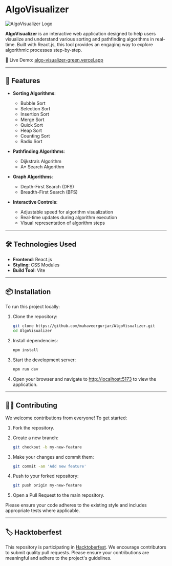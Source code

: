 # AlgoVisualizer

![AlgoVisualizer Logo](https://algo-visualizer-green.vercel.app/static/media/logo.9e6b3b1f.png)

**AlgoVisualizer** is an interactive web application designed to help users visualize and understand various sorting and pathfinding algorithms in real-time. Built with React.js, this tool provides an engaging way to explore algorithmic processes step-by-step.

🔗 Live Demo: [algo-visualizer-green.vercel.app](https://algo-visualizer-green.vercel.app/)

---

## 🚀 Features

- **Sorting Algorithms**:

  - Bubble Sort
  - Selection Sort
  - Insertion Sort
  - Merge Sort
  - Quick Sort
  - Heap Sort
  - Counting Sort
  - Radix Sort

- **Pathfinding Algorithms**:

  - Dijkstra’s Algorithm
  - A\* Search Algorithm

- **Graph Algorithms**:

  - Depth-First Search (DFS)
  - Breadth-First Search (BFS)

- **Interactive Controls**:
  - Adjustable speed for algorithm visualization
  - Real-time updates during algorithm execution
  - Visual representation of algorithm steps

---

## 🛠️ Technologies Used

- **Frontend**: React.js
- **Styling**: CSS Modules
- **Build Tool**: Vite

---

## 📦 Installation

To run this project locally:

1. Clone the repository:

   ```bash
   git clone https://github.com/mahaveergurjar/AlgoVisualizer.git
   cd AlgoVisualizer
   ```

2. Install dependencies:

   ```bash
   npm install
   ```

3. Start the development server:

   ```bash
   npm run dev
   ```

4. Open your browser and navigate to [http://localhost:5173](http://localhost:5173) to view the application.

---

## 🧑‍💻 Contributing

We welcome contributions from everyone! To get started:

1. Fork the repository.
2. Create a new branch:

   ```bash
   git checkout -b my-new-feature
   ```

3. Make your changes and commit them:

   ```bash
   git commit -am 'Add new feature'
   ```

4. Push to your forked repository:

   ```bash
   git push origin my-new-feature
   ```

5. Open a Pull Request to the main repository.

Please ensure your code adheres to the existing style and includes appropriate tests where applicable.

---

## 🏷️ Hacktoberfest

This repository is participating in [Hacktoberfest](https://hacktoberfest.com/). We encourage contributors to submit quality pull requests. Please ensure your contributions are meaningful and adhere to the project's guidelines.
